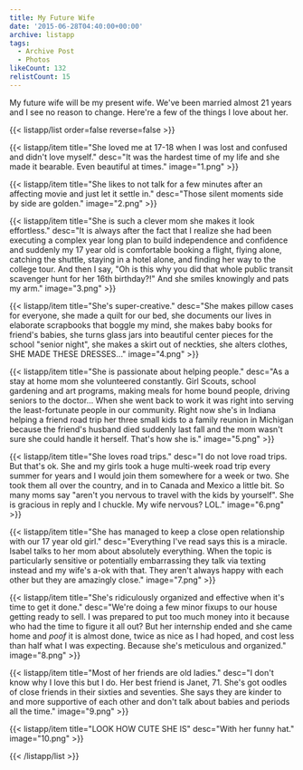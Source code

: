 ```yaml
---
title: My Future Wife
date: '2015-06-28T04:40:00+00:00'
archive: listapp
tags: 
  - Archive Post
  - Photos
likeCount: 132
relistCount: 15
---
```


My future wife will be my present wife. We've been married almost 21 years and I see no reason to change. Here're a few of the things I love about her.

<!--more-->

{{< listapp/list order=false reverse=false >}}

   {{< listapp/item title="She loved me at 17-18 when I was lost and confused and didn't love myself."
      desc="It was the hardest time of my life and she made it bearable. Even beautiful at times."
      image="1.png" >}}

   {{< listapp/item title="She likes to not talk for a few minutes after an affecting movie and just let it settle in."
      desc="Those silent moments side by side are golden."
      image="2.png" >}}

   {{< listapp/item title="She is such a clever mom she makes it look effortless."
      desc="It is always after the fact that I realize she had been executing a complex year long plan to build independence and confidence and suddenly my 17 year old is comfortable booking a flight, flying alone, catching the shuttle, staying in a hotel alone, and finding her way to the college tour. And then I say, \"Oh is this why you did that whole public transit scavenger hunt for her 16th birthday?!\" And she smiles knowingly and pats my arm."
      image="3.png" >}}

   {{< listapp/item title="She's super-creative."
      desc="She makes pillow cases for everyone, she made a quilt for our bed, she documents our lives in elaborate scrapbooks that boggle my mind, she makes baby books for friend's babies, she turns glass jars into beautiful center pieces for the school \"senior night\", she makes a skirt out of neckties, she alters clothes, SHE MADE THESE DRESSES..."
      image="4.png" >}}

   {{< listapp/item title="She is passionate about helping people."
      desc="As a stay at home mom she volunteered constantly. Girl Scouts, school gardening and art programs, making meals for home bound people, driving seniors to the doctor… When she went back to work it was right into serving the least-fortunate people in our community. Right now she's in Indiana helping a friend road trip her three small kids to a family reunion in Michigan because the friend's husband died suddenly last fall and the mom wasn't sure she could handle it herself. That's how she is."
      image="5.png" >}}

   {{< listapp/item title="She loves road trips."
      desc="I do not love road trips. But that's ok. She and my girls took a huge multi-week road trip every summer for years and I would join them somewhere for a week or two. She took them all over the country, and in to Canada and Mexico a little bit. So many moms say \"aren't you nervous to travel with the kids by yourself\". She is gracious in reply and I chuckle. My wife nervous? LOL."
      image="6.png" >}}

   {{< listapp/item title="She has managed to keep a close open relationship with our 17 year old girl."
      desc="Everything I've read says this is a miracle. Isabel talks to her mom about absolutely everything. When the topic is particularly sensitive or potentially embarrassing they talk via texting instead and my wife's a-ok with that. They aren't always happy with each other but they are amazingly close."
      image="7.png" >}}

   {{< listapp/item title="She's ridiculously organized and effective when it's time to get it done."
      desc="We're doing a few minor fixups to our house getting ready to sell. I was prepared to put too much money into it because who had the time to figure it all out? But her internship ended and she came home and *poof* it is almost done, twice as nice as I had hoped, and cost less than half what I was expecting. Because she's meticulous and organized."
      image="8.png" >}}

   {{< listapp/item title="Most of her friends are old ladies."
      desc="I don't know why I love this but I do. Her best friend is Janet, 71. She's got oodles of close friends in their sixties and seventies. She says they are kinder to and more supportive of each other and don't talk about babies and periods all the time."
      image="9.png" >}}

   {{< listapp/item title="LOOK HOW CUTE SHE IS"
      desc="With her funny hat."
      image="10.png" >}}

{{< /listapp/list >}}
